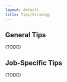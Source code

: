 ```yaml
---
layout: default
title: Tips/Strategy
---
```


## General Tips

(TODO)

## Job-Specific Tips

(TODO)
